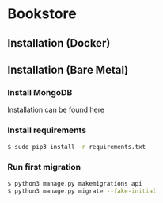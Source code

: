 # Bookstore


## Installation (Docker)

## Installation (Bare Metal)

### Install MongoDB
Installation can be found [here](https://docs.mongodb.com/manual/tutorial/install-mongodb-on-ubuntu/#install-mongodb-community-edition-using-deb-packages) 

### Install requirements
```bash
$ sudo pip3 install -r requirements.txt
```

### Run first migration
```bash
$ python3 manage.py makemigrations api
$ python3 manage.py migrate --fake-initial
```
